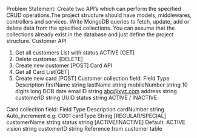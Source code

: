 Problem Statement:
Create two API’s which can perform the specified CRUD operations.The project structure should
have models, middlewares, controllers and services. Write MongoDB queries to fetch, update,
add or delete data from the specified collections. You can assume that the collections already
exist in the database and just define the project structure.
Customer API
1. Get all customers List with status ACTIVE [GET]
2. Delete customer. [DELETE]
3. Create new customer [POST]
Card API
1. Get all Card List[GET]
2. Create new card [POST]
Customer collection field:
Field           Type        Description
firstName       string
lastName        string
mobileNumber    string      10 digits long
DOB             date
emailID         string      abc@xyz.com
address         string
customerID      string      UUID
status          string      ACTIVE / INACTIVE


Card collection field:
Field           Type        Description
cardNumber      string      Auto_increment e.g: C001
cardType        String      [REGULAR/SPECIAL]
customerName    string
status          string      [ACTIVE/INACTIVE] Default: ACTIVE
vision          string
customerID      string      Reference from customer
table